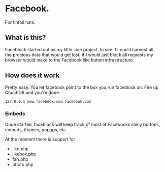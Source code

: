 # Facebook.
For tinfoil hats.

## What is this?
Faceblock started out as my little side project, 
to see if I could harvest all the precious data that
would get lost, if I would just block all requests my
browser would make to the Facebook like button infrastructure.

## How does it work
Pretty easy. You let facebook point to the box you run 
faceblock on. Fire up CouchDB and you're done.

```
127.0.0.1 www.facebook.com facebook.com
```

### Embeds

Once started, faceblock will keep track of most of Facebooks
shiny buttons, embeds, iframes, popups, etc.

At the moment there is support for 

* like.php
* likebox.php
* fan.php
* photo.php